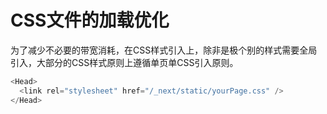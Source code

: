 # CSS文件的加载优化

为了减少不必要的带宽消耗，在CSS样式引入上，除非是极个别的样式需要全局引入，大部分的CSS样式原则上遵循单页单CSS引入原则。

```javascript
<Head>
  <link rel="stylesheet" href="/_next/static/yourPage.css" />
</Head>
```